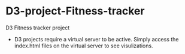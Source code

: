 # D3-project-Fitness-tracker
D3 Fitness tracker project

- D3 projects require a virtual server to be active. Simply access the index.html files on the virtual server to see visulizations. 

